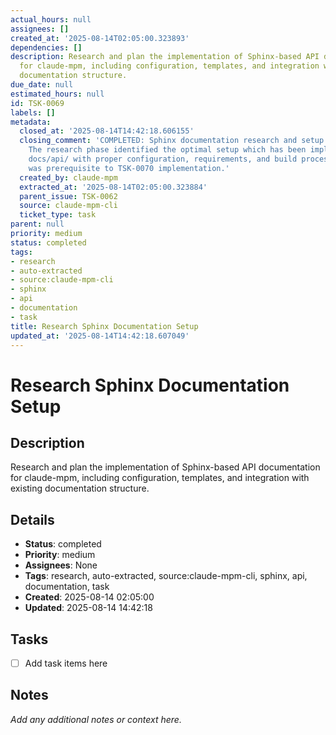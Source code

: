 ```yaml
---
actual_hours: null
assignees: []
created_at: '2025-08-14T02:05:00.323893'
dependencies: []
description: Research and plan the implementation of Sphinx-based API documentation
  for claude-mpm, including configuration, templates, and integration with existing
  documentation structure.
due_date: null
estimated_hours: null
id: TSK-0069
labels: []
metadata:
  closed_at: '2025-08-14T14:42:18.606155'
  closing_comment: 'COMPLETED: Sphinx documentation research and setup has been completed.
    The research phase identified the optimal setup which has been implemented in
    docs/api/ with proper configuration, requirements, and build process. This research
    was prerequisite to TSK-0070 implementation.'
  created_by: claude-mpm
  extracted_at: '2025-08-14T02:05:00.323884'
  parent_issue: TSK-0062
  source: claude-mpm-cli
  ticket_type: task
parent: null
priority: medium
status: completed
tags:
- research
- auto-extracted
- source:claude-mpm-cli
- sphinx
- api
- documentation
- task
title: Research Sphinx Documentation Setup
updated_at: '2025-08-14T14:42:18.607049'
---
```


# Research Sphinx Documentation Setup

## Description
Research and plan the implementation of Sphinx-based API documentation for claude-mpm, including configuration, templates, and integration with existing documentation structure.

## Details
- **Status**: completed
- **Priority**: medium
- **Assignees**: None
- **Tags**: research, auto-extracted, source:claude-mpm-cli, sphinx, api, documentation, task
- **Created**: 2025-08-14 02:05:00
- **Updated**: 2025-08-14 14:42:18

## Tasks
- [ ] Add task items here

## Notes
_Add any additional notes or context here._
